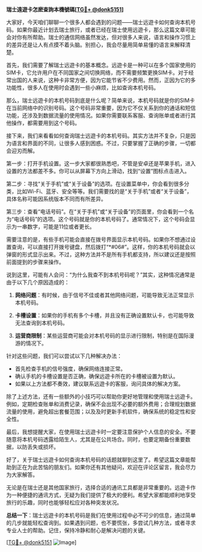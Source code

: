 **瑞士遠遊卡怎麽查詢本機號碼[[TG💪+ @donk5151](https://t.me/s/donk5151)]**

大家好，今天咱们聊聊一个很多人都会遇到的问题——瑞士远遊卡如何查询本机号码。如果你最近计划去瑞士旅行，或者已经在瑞士使用远遊卡，那么这篇文章可能会对你有所帮助。瑞士的通信网络虽然发达，但对很多人来说，语言和操作习惯上的差异还是让人有点摸不着头脑。别担心，我会尽量用简单易懂的语言来解释清楚。

首先，我们需要了解瑞士远遊卡的基本概念。远遊卡是一种可以在多个国家使用的SIM卡，它允许用户在不同国家之间切换网络，而不需要频繁更换SIM卡。对于经常出国的人来说，这种卡非常方便，因为它能节省不少费用。然而，正因为它的多功能性，很多人在使用时会遇到一些小麻烦，比如查询本机号码。

那么，瑞士远遊卡的本机号码到底是什么呢？简单来说，本机号码就是你的SIM卡在当前网络中的识别号码。这个号码非常重要，因为它不仅关系到你的通话和短信功能，还涉及到数据流量的使用情况。如果你需要联系客服、查询账单或者进行其他操作，都需要用到这个号码。

接下来，我们来看看如何查询瑞士远遊卡的本机号码。其实方法并不复杂，只是因为语言和界面的不同，让很多人感到困惑。不过，只要掌握了正确的步骤，一切都会迎刃而解。

第一步：打开手机设置。这一步大家都很熟悉吧，不管是安卓还是苹果手机，进入设置的方法都差不多。你可以从屏幕下方向上滑动，找到“设置”图标点击进入。

第二步：寻找“关于手机”或“关于设备”的选项。在设置菜单中，你会看到很多分类，比如Wi-Fi、蓝牙、安全等等。我们需要找的是“关于手机”或者“关于设备”，具体名称可能因系统版本不同而有所差异。

第三步：查看“电话号码”。在“关于手机”或“关于设备”的页面里，你会看到一个名为“电话号码”的选项。这个号码就是你的本机号码了。通常情况下，这个号码会显示为一串数字，可能是11位或者更长。

需要注意的是，有些手机可能会直接在拨号界面显示本机号码。如果你不想通过设置查询，可以直接打开拨号键盘，然后拨打“*#06#”。这样，你的本机号码就会以弹窗的形式显示出来。不过，这种方法并不是所有手机都支持，所以建议还是按照前面提到的步骤来操作。

说到这里，可能有人会问：“为什么我查不到本机号码呢？”其实，这种情况通常是由于以下几个原因造成的：

1. **网络问题**：有时候，由于信号不佳或者其他网络问题，可能导致无法正常显示本机号码。
   
2. **卡槽设置**：如果你的手机有多个卡槽，并且没有正确设置默认卡，也可能导致无法查询到本机号码。

3. **运营商限制**：某些运营商可能会对本机号码的显示进行限制，特别是在国际漫游的情况下。

针对这些问题，我们可以尝试以下几种解决办法：

- 首先检查手机的信号强度，确保网络连接正常。
- 确认手机的卡槽设置是否正确，确保远遊卡所在的卡槽被设置为默认。
- 如果以上方法都不奏效，建议联系远遊卡的客服，询问具体的解决方案。

除了上述方法，还有一些额外的小技巧可以帮助你更好地管理和使用瑞士远遊卡。例如，定期检查账单和消费记录，确保不会出现不必要的额外费用；合理规划数据流量的使用，避免超出套餐范围；以及及时更新手机软件，确保系统的稳定性和安全性。

最后，我想提醒大家，在使用瑞士远遊卡时一定要注意保护个人信息的安全。不要随意将本机号码透露给陌生人，尤其是在公共场合。同时，也要定期备份重要数据，以防丢失或损坏。

好了，关于瑞士远遊卡如何查询本机号码的话题就聊到这里了。希望这篇文章能帮助到正在为此苦恼的朋友们。如果你还有其他疑问，欢迎在评论区留言，我会尽力为大家解答。

无论是在瑞士还是其他国家旅行，选择合适的通讯工具都是非常重要的。远遊卡作为一种便捷的通讯方式，无疑为我们提供了极大的便利。希望大家都能顺利地享受旅行的乐趣，同时也能够轻松应对各种突发状况。

**总结一下**：瑞士远遊卡的本机号码是我们在使用过程中必不可少的信息，通过简单的几步就能轻松查询到。如果遇到问题，也不要慌张，多尝试几种方法，或者寻求专业人士的帮助。记住，保持冷静和耐心是解决问题的关键。

[[TG💪+ @donk5151](https://t.me/s/donk5151) ![Image](https://i.postimg.cc/rwNCRYN7/Snipaste-2025-04-30-17-27-05.png)]